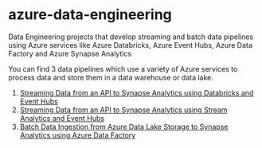 # azure-data-engineering
Data Engineering projects that develop streaming and batch data pipelines using Azure services like Azure Databricks, Azure Event Hubs, Azure Data Factory and Azure Synapse Analytics

You can find 3 data pipelines which use a variety of Azure services to process data and store them in a data warehouse or data lake.

1. [Streaming Data from an API to Synapse Analytics using Databricks and Event Hubs](https://github.com/buildanetwork/azure-data-engineering/blob/main/Stream%20Data%20into%20Synapse%20using%20Databricks.md)
2. [Streaming Data from an API to Synapse Analytics using Stream Analytics and Event Hubs](https://github.com/buildanetwork/azure-data-engineering/blob/main/Stream%20Data%20Pipeline%20using%20Stream%20Analytics.md)
3. [Batch Data Ingestion from Azure Data Lake Storage to Synapse Analytics using Azure Data Factory](https://github.com/buildanetwork/azure-data-engineering/blob/main/Batch%20Data%20Ingestion%20with%20Data%20Factory.md)
